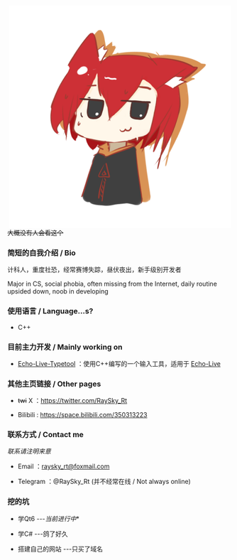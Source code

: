 <img align="right" src="raysky.png" width="500px" alt="raysky" title="raysky" />

~~大概没有人会看这个~~

### 简短的自我介绍 / Bio

计科人，重度社恐，经常赛博失踪，昼伏夜出，新手级别开发者

Major in CS, social phobia, often missing from the Internet, daily routine upsided down, noob in developing

### 使用语言 / Language...s?

- C++

### 目前主力开发 / Mainly working on

- [Echo-Live-Typetool](https://github.com/RaySky-Rt/Echo-Live-Typetool) ：使用C++编写的一个输入工具，适用于 [Echo-Live](https://github.com/sheep-realms/Echo-Live)

### 其他主页链接 / Other pages

- ~~twi~~ X ：https://twitter.com/RaySky_Rt

- Bilibili : https://space.bilibili.com/350313223

### 联系方式 / Contact me

*联系请注明来意*

- Email ：raysky_rt@foxmail.com

- Telegram ：@RaySky_Rt (并不经常在线 / Not always online)

### 挖的坑

- 学Qt6 ---*当前进行中**

- 学C# ---鸽了好久

- 搭建自己的网站 ---只买了域名


